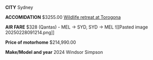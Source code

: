 **CITY**
Sydney

**ACCOMIDATION**
$3255.00
[Wildlife retreat at Torogona](https://taronga.org.au/sydney-zoo/wildlife-retreat)

**AIR FARE**
$328 (Qantas) - MEL -> SYD, SYD -> MEL
![[Pasted image 20250228091214.png]]

**Price of motorhome**
$214,990.00

**Make/Model and year**
2024 Windsor Simpson


